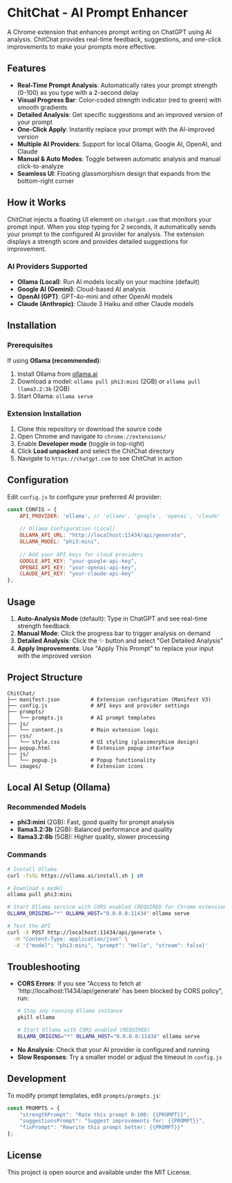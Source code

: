 # ChitChat - AI Prompt Enhancer

A Chrome extension that enhances prompt writing on ChatGPT using AI analysis. ChitChat provides real-time feedback, suggestions, and one-click improvements to make your prompts more effective.

## Features

- **Real-Time Prompt Analysis**: Automatically rates your prompt strength (0-100) as you type with a 2-second delay
- **Visual Progress Bar**: Color-coded strength indicator (red to green) with smooth gradients
- **Detailed Analysis**: Get specific suggestions and an improved version of your prompt
- **One-Click Apply**: Instantly replace your prompt with the AI-improved version
- **Multiple AI Providers**: Support for local Ollama, Google AI, OpenAI, and Claude
- **Manual & Auto Modes**: Toggle between automatic analysis and manual click-to-analyze
- **Seamless UI**: Floating glassmorphism design that expands from the bottom-right corner

## How it Works

ChitChat injects a floating UI element on `chatgpt.com` that monitors your prompt input. When you stop typing for 2 seconds, it automatically sends your prompt to the configured AI provider for analysis. The extension displays a strength score and provides detailed suggestions for improvement.

### AI Providers Supported

- **Ollama (Local)**: Run AI models locally on your machine (default)
- **Google AI (Gemini)**: Cloud-based AI analysis
- **OpenAI (GPT)**: GPT-4o-mini and other OpenAI models
- **Claude (Anthropic)**: Claude 3 Haiku and other Claude models

## Installation

### Prerequisites

If using **Ollama (recommended)**:
1. Install Ollama from [ollama.ai](https://ollama.ai)
2. Download a model: `ollama pull phi3:mini` (2GB) or `ollama pull llama3.2:3b` (2GB)
3. Start Ollama: `ollama serve`

### Extension Installation

1. Clone this repository or download the source code
2. Open Chrome and navigate to `chrome://extensions/`
3. Enable **Developer mode** (toggle in top-right)
4. Click **Load unpacked** and select the ChitChat directory
5. Navigate to `https://chatgpt.com` to see ChitChat in action

## Configuration

Edit `config.js` to configure your preferred AI provider:

```javascript
const CONFIG = {
    API_PROVIDER: 'ollama', // 'ollama', 'google', 'openai', 'claude'
    
    // Ollama Configuration (Local)
    OLLAMA_API_URL: "http://localhost:11434/api/generate",
    OLLAMA_MODEL: "phi3:mini",
    
    // Add your API keys for cloud providers
    GOOGLE_API_KEY: "your-google-api-key",
    OPENAI_API_KEY: "your-openai-api-key",
    CLAUDE_API_KEY: "your-claude-api-key"
};
```

## Usage

1. **Auto-Analysis Mode** (default): Type in ChatGPT and see real-time strength feedback
2. **Manual Mode**: Click the progress bar to trigger analysis on demand
3. **Detailed Analysis**: Click the ✨ button and select "Get Detailed Analysis"
4. **Apply Improvements**: Use "Apply This Prompt" to replace your input with the improved version

## Project Structure

```
ChitChat/
├── manifest.json          # Extension configuration (Manifest V3)
├── config.js              # API keys and provider settings
├── prompts/
│   └── prompts.js         # AI prompt templates
├── js/
│   └── content.js         # Main extension logic
├── css/
│   └── style.css          # UI styling (glassmorphism design)
├── popup.html             # Extension popup interface
├── js/
│   └── popup.js           # Popup functionality
└── images/                # Extension icons
```

## Local AI Setup (Ollama)

### Recommended Models
- **phi3:mini** (2GB): Fast, good quality for prompt analysis
- **llama3.2:3b** (2GB): Balanced performance and quality
- **llama3.2:8b** (5GB): Higher quality, slower processing

### Commands
```bash
# Install Ollama
curl -fsSL https://ollama.ai/install.sh | sh

# Download a model
ollama pull phi3:mini

# Start Ollama service with CORS enabled (REQUIRED for Chrome extension)
OLLAMA_ORIGINS="*" OLLAMA_HOST="0.0.0.0:11434" ollama serve

# Test the API
curl -X POST http://localhost:11434/api/generate \
  -H "Content-Type: application/json" \
  -d '{"model": "phi3:mini", "prompt": "Hello", "stream": false}'
```

## Troubleshooting

- **CORS Errors**: If you see "Access to fetch at 'http://localhost:11434/api/generate' has been blocked by CORS policy", run:
  ```bash
  # Stop any running Ollama instance
  pkill ollama
  
  # Start Ollama with CORS enabled (REQUIRED)
  OLLAMA_ORIGINS="*" OLLAMA_HOST="0.0.0.0:11434" ollama serve
  ```
- **No Analysis**: Check that your AI provider is configured and running
- **Slow Responses**: Try a smaller model or adjust the timeout in `config.js`

## Development

To modify prompt templates, edit `prompts/prompts.js`:
```javascript
const PROMPTS = {
    "strengthPrompt": "Rate this prompt 0-100: {{PROMPT}}",
    "suggestionsPrompt": "Suggest improvements for: {{PROMPT}}",
    "fixPrompt": "Rewrite this prompt better: {{PROMPT}}"
};
```

## License

This project is open source and available under the MIT License. 